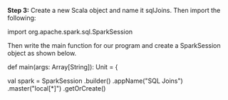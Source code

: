 
**Step 3:** Create a new Scala object and name it sqlJoins. Then import the following:

import org.apache.spark.sql.SparkSession

Then write the main function for our program and create a SparkSession object as shown below.



def main(args: Array[String]): Unit = {

  val spark = SparkSession
    .builder()
    .appName("SQL Joins")
    .master("local[*]")
    .getOrCreate()



